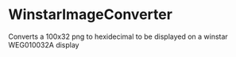 # WinstarImageConverter
Converts a 100x32 png to hexidecimal to be displayed on a winstar WEG010032A display
